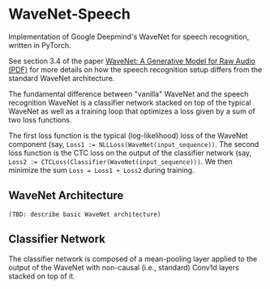 WaveNet-Speech
==============

Implementation of Google Deepmind's WaveNet for speech recognition, written in PyTorch.

See section 3.4 of the paper [WaveNet: A Generative Model for Raw Audio (PDF)](`https://arxiv.org/pdf/1609.03499.pdf) for more details on how the speech recognition setup differs from the standard WaveNet architecture.

The fundamental difference between "vanilla" WaveNet and the speech recognition WaveNet is a classifier network stacked on top of the typical WaveNet as well as a training loop that optimizes a loss given by a sum of two loss functions.

The first loss function is the typical (log-likelihood) loss of the WaveNet component (say, `Loss1 := NLLLoss(WaveNet(input_sequence))`. The second loss function is the CTC loss on the output of the classifier network (say, `Loss2 := CTCLoss(Classifier(WaveNet(input_sequence)))`. We then minimize the sum `Loss = Loss1 + Loss2` during training.

WaveNet Architecture
--------------------
`(TBD: describe basic WaveNet architecture)`

Classifier Network
------------------
The classifier network is composed of a mean-pooling layer applied to the output of the WaveNet with non-causal (i.e., standard) Conv1d layers stacked on top of it.